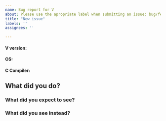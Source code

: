 ```yaml
---
name: Bug report for V
about: Please use the apropriate label when submitting an issue: bug/feature request/question.
title: "New issue"
labels: ''
assignees: ''

---
```


#### V version:


#### OS:


#### C Compiler:


## What did you do?


### What did you expect to see?


### What did you see instead?
